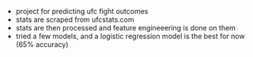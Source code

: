 - project for predicting ufc fight outcomes
- stats are scraped from ufcstats.com
- stats are then processed and feature engineeering is done on them
- tried a few models, and a logistic regression model is the best for now (65% accuracy)